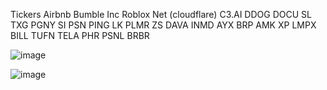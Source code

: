 Tickers
Airbnb 
Bumble Inc
Roblox
Net (cloudflare)
C3.AI
DDOG
DOCU
SL
TXG
PGNY
SI
PSN
PING
LK
PLMR
ZS
DAVA
INMD
AYX
BRP
AMK
XP
LMPX
BILL
TUFN
TELA
PHR
PSNL 
BRBR

![image](https://user-images.githubusercontent.com/10590095/111053729-f0012880-842b-11eb-86dd-cb199d4c8050.png)

![image](https://user-images.githubusercontent.com/10590095/111053735-fee7db00-842b-11eb-983c-56e1318fe31e.png)
